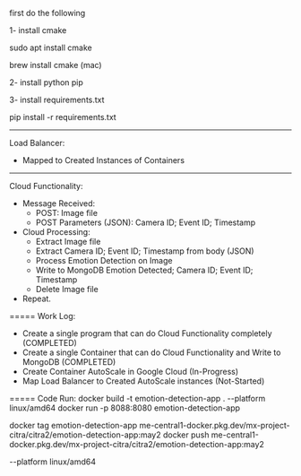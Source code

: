 first do the following

1-  install cmake

sudo apt install cmake

brew install cmake (mac)

2- install python pip

3- install requirements.txt

pip install -r requirements.txt

-------
Load Balancer:
- Mapped to Created Instances of Containers

-------
Cloud Functionality:
- Message Received:
    - POST: Image file
    - POST Parameters (JSON): Camera ID; Event ID; Timestamp
- Cloud Processing:
    - Extract Image file
    - Extract Camera ID; Event ID; Timestamp from body (JSON)
    - Process Emotion Detection on Image
    - Write to MongoDB Emotion Detected; Camera ID; Event ID; Timestamp
    - Delete Image file
- Repeat.


===== Work Log:
- Create a single program that can do Cloud Functionality completely (COMPLETED)
- Create a single Container that can do Cloud Functionality and Write to MongoDB (COMPLETED)
- Create Container AutoScale in Google Cloud (In-Progress)
- Map Load Balancer to Created AutoScale instances (Not-Started)

===== Code Run:
docker build -t emotion-detection-app .  --platform linux/amd64
docker run -p 8088:8080 emotion-detection-app

docker tag emotion-detection-app me-central1-docker.pkg.dev/mx-project-citra/citra2/emotion-detection-app:may2
docker push me-central1-docker.pkg.dev/mx-project-citra/citra2/emotion-detection-app:may2

--platform linux/amd64